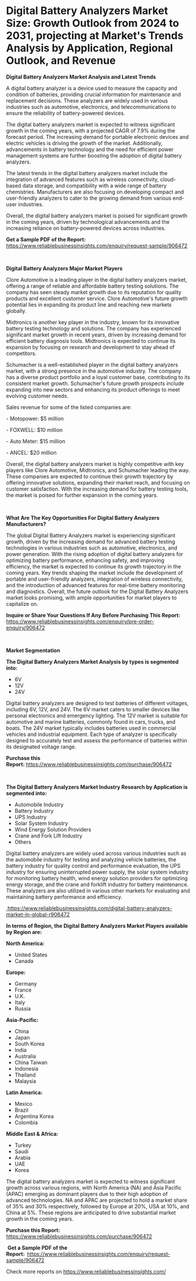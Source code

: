 <p><h1>Digital Battery Analyzers Market Size: Growth Outlook from 2024 to 2031, projecting at Market's Trends Analysis by Application, Regional Outlook, and Revenue</h1></p><p><strong>Digital Battery Analyzers Market Analysis and Latest Trends</strong></p>
<p><p>A digital battery analyzer is a device used to measure the capacity and condition of batteries, providing crucial information for maintenance and replacement decisions. These analyzers are widely used in various industries such as automotive, electronics, and telecommunications to ensure the reliability of battery-powered devices.</p><p>The digital battery analyzers market is expected to witness significant growth in the coming years, with a projected CAGR of 7.9% during the forecast period. The increasing demand for portable electronic devices and electric vehicles is driving the growth of the market. Additionally, advancements in battery technology and the need for efficient power management systems are further boosting the adoption of digital battery analyzers.</p><p>The latest trends in the digital battery analyzers market include the integration of advanced features such as wireless connectivity, cloud-based data storage, and compatibility with a wide range of battery chemistries. Manufacturers are also focusing on developing compact and user-friendly analyzers to cater to the growing demand from various end-user industries.</p><p>Overall, the digital battery analyzers market is poised for significant growth in the coming years, driven by technological advancements and the increasing reliance on battery-powered devices across industries.</p></p>
<p><strong>Get a Sample PDF of the Report:&nbsp;</strong> <a href="https://www.reliablebusinessinsights.com/enquiry/request-sample/906472">https://www.reliablebusinessinsights.com/enquiry/request-sample/906472</a></p>
<p>&nbsp;</p>
<p><strong>Digital Battery Analyzers Major Market Players</strong></p>
<p><p>Clore Automotive is a leading player in the digital battery analyzers market, offering a range of reliable and affordable battery testing solutions. The company has seen steady market growth due to its reputation for quality products and excellent customer service. Clore Automotive's future growth potential lies in expanding its product line and reaching new markets globally.</p><p>Midtronics is another key player in the industry, known for its innovative battery testing technology and solutions. The company has experienced significant market growth in recent years, driven by increasing demand for efficient battery diagnosis tools. Midtronics is expected to continue its expansion by focusing on research and development to stay ahead of competitors.</p><p>Schumacher is a well-established player in the digital battery analyzers market, with a strong presence in the automotive industry. The company has a diverse product portfolio and a loyal customer base, contributing to its consistent market growth. Schumacher's future growth prospects include expanding into new sectors and enhancing its product offerings to meet evolving customer needs.</p><p>Sales revenue for some of the listed companies are:</p><p>- Motopower: $5 million</p><p>- FOXWELL: $10 million</p><p>- Auto Meter: $15 million</p><p>- ANCEL: $20 million</p><p>Overall, the digital battery analyzers market is highly competitive with key players like Clore Automotive, Midtronics, and Schumacher leading the way. These companies are expected to continue their growth trajectory by offering innovative solutions, expanding their market reach, and focusing on customer satisfaction. With the increasing demand for battery testing tools, the market is poised for further expansion in the coming years.</p></p>
<p>&nbsp;</p>
<p><strong>What Are The Key Opportunities For Digital Battery Analyzers Manufacturers?</strong></p>
<p><p>The global Digital Battery Analyzers market is experiencing significant growth, driven by the increasing demand for advanced battery testing technologies in various industries such as automotive, electronics, and power generation. With the rising adoption of digital battery analyzers for optimizing battery performance, enhancing safety, and improving efficiency, the market is expected to continue its growth trajectory in the coming years. Key trends shaping the market include the development of portable and user-friendly analyzers, integration of wireless connectivity, and the introduction of advanced features for real-time battery monitoring and diagnostics. Overall, the future outlook for the Digital Battery Analyzers market looks promising, with ample opportunities for market players to capitalize on.</p></p>
<p><strong>Inquire or Share Your Questions If Any Before Purchasing This Report:</strong> <a href="https://www.reliablebusinessinsights.com/enquiry/pre-order-enquiry/906472">https://www.reliablebusinessinsights.com/enquiry/pre-order-enquiry/906472</a></p>
<p>&nbsp;</p>
<p><strong>Market Segmentation</strong></p>
<p><strong>The Digital Battery Analyzers Market Analysis by types is segmented into:</strong></p>
<p><ul><li>6V</li><li>12V</li><li>24V</li></ul></p>
<p><p>Digital battery analyzers are designed to test batteries of different voltages, including 6V, 12V, and 24V. The 6V market caters to smaller devices like personal electronics and emergency lighting. The 12V market is suitable for automotive and marine batteries, commonly found in cars, trucks, and boats. The 24V market typically includes batteries used in commercial vehicles and industrial equipment. Each type of analyzer is specifically designed to accurately test and assess the performance of batteries within its designated voltage range.</p></p>
<p><strong>Purchase this Report:&nbsp;</strong><a href="https://www.reliablebusinessinsights.com/purchase/906472">https://www.reliablebusinessinsights.com/purchase/906472</a></p>
<p>&nbsp;</p>
<p><strong>The Digital Battery Analyzers Market Industry Research by Application is segmented into:</strong></p>
<p><ul><li>Automobile Industry</li><li>Battery Industry</li><li>UPS Industry</li><li>Solar System Industry</li><li>Wind Energy Solution Providers</li><li>Crane and Fork Lift Industry</li><li>Others</li></ul></p>
<p><p>Digital battery analyzers are widely used across various industries such as the automobile industry for testing and analyzing vehicle batteries, the battery industry for quality control and performance evaluation, the UPS industry for ensuring uninterrupted power supply, the solar system industry for monitoring battery health, wind energy solution providers for optimizing energy storage, and the crane and forklift industry for battery maintenance. These analyzers are also utilized in various other markets for evaluating and maintaining battery performance and efficiency.</p></p>
<p><a href="https://www.reliablebusinessinsights.com/digital-battery-analyzers-market-in-global-r906472">&nbsp;https://www.reliablebusinessinsights.com/digital-battery-analyzers-market-in-global-r906472</a></p>
<p><strong>In terms of Region, the Digital Battery Analyzers Market Players available by Region are:</strong></p>
<p>
    <p> <strong> North America: </strong>
        <ul>
            <li>United States</li>
            <li>Canada</li>
        </ul>
        </p> 
    <p> <strong> Europe: </strong>
        <ul>
            <li>Germany</li>
            <li>France</li>
            <li>U.K.</li>
            <li>Italy</li>
            <li>Russia</li>
        </ul>
        </p> 
    <p> <strong> Asia-Pacific: </strong>
        <ul>
            <li>China</li>
            <li>Japan</li>
            <li>South Korea</li>
            <li>India</li>
            <li>Australia</li>
            <li>China Taiwan</li>
            <li>Indonesia</li>
            <li>Thailand</li>
            <li>Malaysia</li>
        </ul>
        </p> 
    <p> <strong> Latin America: </strong>
        <ul>
            <li>Mexico</li>
            <li>Brazil</li>
            <li>Argentina Korea</li>
            <li>Colombia</li>
        </ul>
        </p> 
    <p> <strong> Middle East & Africa: </strong>
        <ul>
            <li>Turkey</li>
            <li>Saudi</li>
            <li>Arabia</li>
            <li>UAE</li>
            <li>Korea</li>
        </ul>
    </p>
    </p>
<p><p>The digital battery analyzers market is expected to witness significant growth across various regions, with North America (NA) and Asia Pacific (APAC) emerging as dominant players due to their high adoption of advanced technologies. NA and APAC are projected to hold a market share of 35% and 30% respectively, followed by Europe at 20%, USA at 10%, and China at 5%. These regions are anticipated to drive substantial market growth in the coming years.</p></p>
<p><strong>Purchase this Report: </strong><a href="https://www.reliablebusinessinsights.com/purchase/906472">https://www.reliablebusinessinsights.com/purchase/906472</a></p>
<p>&nbsp;<strong>Get a Sample PDF of the Report:&nbsp;&nbsp;</strong><a href="https://www.reliablebusinessinsights.com/enquiry/request-sample/906472">https://www.reliablebusinessinsights.com/enquiry/request-sample/906472</a></p>
<p><strong></strong></p>
<p>Check more reports on <a href="https://www.reliablebusinessinsights.com/">https://www.reliablebusinessinsights.com/</a></p>